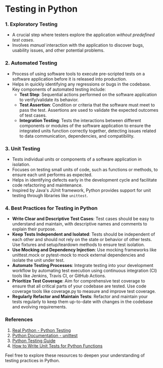 # Testing in Python

### 1. Exploratory Testing
* A crucial step where testers explore the application <em>without predefined test cases</em>.
* Involves <em>manual</em> interaction with the application to discover bugs, usability issues, and other potential problems.

### 2. Automated Testing
* Process of using software tools to execute pre-scripted tests on a software application before it is released into production.
* Helps in quickly identifying any regressions or bugs in the codebase. Key components of automated testing include:
  - **Test Step**: Sequential actions performed on the software application to verify/validate its behavior.
  - **Test Assertion**: Condition or criteria that the software must meet to pass the test. Assertions are used to validate the expected outcomes of test cases.
  - **Integration Testing**: Tests the interactions between different components or modules of the software application to ensure the integrated units function correctly together, detecting issues related to data communication, dependencies, and compatibility.

### 3. Unit Testing
* Tests individual units or components of a software application in isolation.
* Focuses on testing small units of code, such as functions or methods, to ensure each unit performs as expected.
* Helps in identifying defects early in the development cycle and facilitate code refactoring and maintenance.
* Inspired by Java's JUnit framework, Python provides support for unit testing through libraries like `unittest`.

### 4. Best Practices for Testing in Python
* **Write Clear and Descriptive Test Cases**: Test cases should be easy to understand and maintain, with descriptive names and comments to explain their purpose.
* **Keep Tests Independent and Isolated**: Tests should be independent of each other and should not rely on the state or behavior of other tests. Use fixtures and setup/teardown methods to ensure test isolation.
* **Use Mocking and Dependency Injection**: Use mocking frameworks like unittest.mock or pytest-mock to mock external dependencies and isolate the unit under test.
* **Automate Testing Processes**: Integrate testing into your development workflow by automating test execution using continuous integration (CI) tools like Jenkins, Travis CI, or GitHub Actions.
* **Prioritize Test Coverage**: Aim for comprehensive test coverage to ensure that all critical parts of your codebase are tested. Use code coverage tools like coverage.py to measure and improve test coverage.
* **Regularly Refactor and Maintain Tests**: Refactor and maintain your tests regularly to keep them up-to-date with changes in the codebase and evolving requirements.

### References
1. [Real Python - Python Testing](https://realpython.com/python-testing/)
2. [Python Documentation - unittest](https://docs.python.org/3/library/unittest.html)
3. [Python Testing Guide](https://docs.python-guide.org/writing/tests/)
4. [How to Write Unit Tests for Python Functions](https://www.freecodecamp.org/news/how-to-write-unit-tests-for-python-functions/)

Feel free to explore these resources to deepen your understanding of testing practices in Python.
